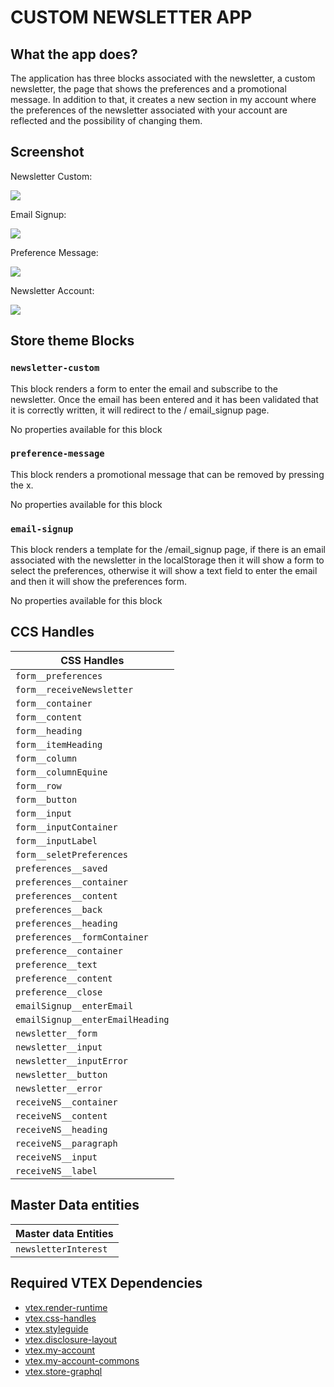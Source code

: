 # CUSTOM NEWSLETTER APP

## What the app does?

The application has three blocks associated with the newsletter, a custom newsletter, the page that shows the preferences and a promotional message. In addition to that, it creates a new section in my account where the preferences of the newsletter associated with your account are reflected and the possibility of changing them.

## Screenshot

Newsletter Custom: 

![](https://cdn.loom.com/images/originals/975d4998cdfd46fbbc098781aab939d4.jpg?Expires=1642129199&Policy=eyJTdGF0ZW1lbnQiOlt7IlJlc291cmNlIjoiaHR0cHM6Ly9jZG4ubG9vbS5jb20vaW1hZ2VzL29yaWdpbmFscy85NzVkNDk5OGNkZmQ0NmZiYmMwOTg3ODFhYWI5MzlkNC5qcGciLCJDb25kaXRpb24iOnsiRGF0ZUxlc3NUaGFuIjp7IkFXUzpFcG9jaFRpbWUiOjE2NDIxMjkxOTl9fX1dfQ__&Signature=VLQW776vU3d2xZi9f3rnkHnNG2mit88n~4pMAsykkN5ntFbjCtJrHBvmYcqKM2TE0vI~OkZwyHHOgBaxl1DkHghLR2fzM1TQoZfMjIn1lqUUuoDXmXqZLi8ERUtpeQ5oiE6jeRwGIip6zE~rzIvhNNSJDqiGPZFyMl~NOXC4nkEM-M4E5jY2AGtmA0VsZLp-dknuDFgvsI0HzHOuG33LAP8A-vbmdwOpAjAD~C3XZtOI0Cs28K4zQJFEt-D-8zoCCikRqpVdudr7B1dhfWVLFCIQN0dx9x6K~6i3aDi8BEF9SXEcLb3uDWlIudWJZ7XPML~8ADOAqD-MlBEm60IUxg__&Key-Pair-Id=APKAJQIC5BGSW7XXK7FQ)

Email Signup:

![](https://cdn.loom.com/images/originals/e9304a8b0d9c47c6a6ac01a7a1d4fe00.jpg?Expires=1642128979&Policy=eyJTdGF0ZW1lbnQiOlt7IlJlc291cmNlIjoiaHR0cHM6Ly9jZG4ubG9vbS5jb20vaW1hZ2VzL29yaWdpbmFscy9lOTMwNGE4YjBkOWM0N2M2YTZhYzAxYTdhMWQ0ZmUwMC5qcGciLCJDb25kaXRpb24iOnsiRGF0ZUxlc3NUaGFuIjp7IkFXUzpFcG9jaFRpbWUiOjE2NDIxMjg5Nzl9fX1dfQ__&Signature=VX9syp05ArpSJEUQgCNNzPrNJbbhPmKX9L~~W1WNv4KHtVwTubxY~P4F-L-IL4mBPegcowajmOBUFLDGQGrSuY1NiUdnXlzig8BuWQ8vdakon0dlMPnBrb8XA96EiCwH8ci-U6LfHcn7GaViiCINUHTzw20-yB8Ul1SNy2wRl4f2K1F0sFlFf3asvQgkaC233nAYGzqC~28gozFILj9Zc7QcyYQb~LXBSTm90p5cwopbmJbKZ0n5ga104gYQvqKyKFst8u7L5cZO1odLflB6cm12kE82BJGx6YxdvSrM8q8trn5JQVhmv1ZWb3qpJXe9a4UmVt-i4kRZk1dGsNhXzg__&Key-Pair-Id=APKAJQIC5BGSW7XXK7FQ)

Preference Message:

![](https://cdn.loom.com/images/originals/a341cbe030c9465cbc8fb5f3aa67a2b6.jpg?Expires=1642129236&Policy=eyJTdGF0ZW1lbnQiOlt7IlJlc291cmNlIjoiaHR0cHM6Ly9jZG4ubG9vbS5jb20vaW1hZ2VzL29yaWdpbmFscy9hMzQxY2JlMDMwYzk0NjVjYmM4ZmI1ZjNhYTY3YTJiNi5qcGciLCJDb25kaXRpb24iOnsiRGF0ZUxlc3NUaGFuIjp7IkFXUzpFcG9jaFRpbWUiOjE2NDIxMjkyMzZ9fX1dfQ__&Signature=tRJ0ntFm8yRJH4AjRHl4b~S7oZzU6aDv5f8EBAsBH3OMmEPXi7x6hT24h2b7sz65CCeNQ2cr687QcHkZBFaR4ZNNsdjnHM4YBqnir~0zk~YayT5wRJTR3rTfLfjeShkKc9xErsN1amZrwMjDE1HKi8xN7Mx8xTjwWFIBDQM9VTh06RXOH42MeYsqonn6azE2PyIBOZIgdHM5~X3UP~hvcx-vn5N0uXCLjhxK41Jkjc8vCD4NVWmbLgSAYWtLyqeLMlJZk5qNJ1s~LHwIhzb0OfWuGQZWwZCWbiT22fqnr2OdpA5lSSh~GlcQkLCeIKxeIl5jIfMGukiVswbEkxYnMg__&Key-Pair-Id=APKAJQIC5BGSW7XXK7FQ)

Newsletter Account:

![](https://cdn.loom.com/images/originals/a3103a405a6b45cdb26023c9805b6184.jpg?Expires=1642129101&Policy=eyJTdGF0ZW1lbnQiOlt7IlJlc291cmNlIjoiaHR0cHM6Ly9jZG4ubG9vbS5jb20vaW1hZ2VzL29yaWdpbmFscy9hMzEwM2E0MDVhNmI0NWNkYjI2MDIzYzk4MDViNjE4NC5qcGciLCJDb25kaXRpb24iOnsiRGF0ZUxlc3NUaGFuIjp7IkFXUzpFcG9jaFRpbWUiOjE2NDIxMjkxMDF9fX1dfQ__&Signature=EqiEKFTL7WBWQvQqPKONOzTXyl1~-FdJwfltDhMnxd3OOI5R8GyYqIEnKEMtphBjzZeeF4GX4g734G~tU5-skHGYVC68xC1YU0u84WwcLqh6zZZxBqmklY6-k6aJg3wu~z01onw55jpCNMZ1f8CjUJO0nrWoikx-KHZIWD~YkcFPHvZgdrNJz1wqhSZYa8TopYyXxBeee7NqcCqiXejTQI5BkkY2fF7ECbMNhdnxB2VeArfabZbf4kbYD71JbHjZ3oH9kNLxTsuQKtbBt-lOmdMPiC6jSCFYVVAZZDEikQmFHfLX68fpmRhAnB7-INLKc5OGJEhUTjnuKlkcfWvbig__&Key-Pair-Id=APKAJQIC5BGSW7XXK7FQ)

## Store theme Blocks

### `newsletter-custom`
This block renders a form to enter the email and subscribe to the newsletter. Once the email has been entered and it has been validated that it is correctly written, it will redirect to the / email_signup page.

No properties available for this block

### `preference-message`
This block renders a promotional message that can be removed by pressing the x.

No properties available for this block

### `email-signup`
This block renders a template for the /email_signup page, if there is an email associated with the newsletter in the localStorage then it will show a form to select the preferences, otherwise it will show a text field to enter the email and then it will show the preferences form.

No properties available for this block
## CCS Handles

| CSS Handles |
| ----------- |
| `form__preferences`     |
| `form__receiveNewsletter`     |
| `form__container`     |
| `form__content`     |
| `form__heading`     |
| `form__itemHeading`     |
| `form__column`     |
| `form__columnEquine`     |
| `form__row`     |
| `form__button`     |
| `form__input`     |
| `form__inputContainer`     |
| `form__inputLabel`     |
| `form__seletPreferences`     |
| `preferences__saved`     |
| `preferences__container`     |
| `preferences__content`     |
| `preferences__back`     |
| `preferences__heading`     |
| `preferences__formContainer`     |
| `preference__container`     |
| `preference__text`     |
| `preference__content`     |
| `preference__close`     |
| `emailSignup__enterEmail`     |
| `emailSignup__enterEmailHeading`     |
| `newsletter__form`     |
| `newsletter__input`     |
| `newsletter__inputError`     |
| `newsletter__button`     |
| `newsletter__error`     |
| `receiveNS__container`     |
| `receiveNS__content`     |
| `receiveNS__heading`     |
| `receiveNS__paragraph`     |
| `receiveNS__input`     |
| `receiveNS__label`     |

## Master Data entities

| Master data Entities |
| -------------------- |
| `newsletterInterest` |

## Required VTEX Dependencies

* [vtex.render-runtime](https://github.com/vtex-apps/render-runtime)
* [vtex.css-handles](https://github.com/vtex-apps/css-handles)
* [vtex.styleguide](https://styleguide.vtex.com/#/Introduction/Developing)
* [vtex.disclosure-layout](https://github.com/vtex-apps/disclosure-layout)
* [vtex.my-account](https://github.com/vtex-apps/my-account)
* [vtex.my-account-commons](https://github.com/vtex-apps/my-account-commons)
* [vtex.store-graphql](https://github.com/vtex-apps/store-graphql)

